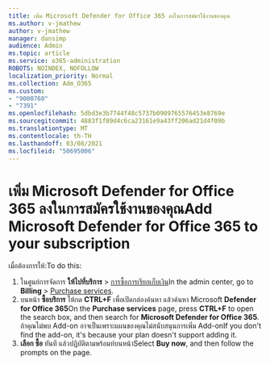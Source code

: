 ```yaml
---
title: เพิ่ม Microsoft Defender for Office 365 ลงในการสมัครใช้งานของคุณ
ms.author: v-jmathew
author: v-jmathew
manager: dansimp
audience: Admin
ms.topic: article
ms.service: o365-administration
ROBOTS: NOINDEX, NOFOLLOW
localization_priority: Normal
ms.collection: Adm_O365
ms.custom:
- "9000760"
- "7391"
ms.openlocfilehash: 5dbd3e3b7744f48c5737b0909765576453e8769e
ms.sourcegitcommit: 4883f1f89d4c6ca23161e9a43ff206ad21d4f09b
ms.translationtype: MT
ms.contentlocale: th-TH
ms.lasthandoff: 03/08/2021
ms.locfileid: "50695006"
---
```

# <a name="add-microsoft-defender-for-office-365-to-your-subscription"></a><span data-ttu-id="643b9-102">เพิ่ม Microsoft Defender for Office 365 ลงในการสมัครใช้งานของคุณ</span><span class="sxs-lookup"><span data-stu-id="643b9-102">Add Microsoft Defender for Office 365 to your subscription</span></span>

<span data-ttu-id="643b9-103">เมื่อต้องการให้:</span><span class="sxs-lookup"><span data-stu-id="643b9-103">To do this:</span></span>

1. <span data-ttu-id="643b9-104">ในศูนย์การจัดการ **ให้ไปที่บริการ**  >  [การซื้อการเรียกเก็บเงิน](https://go.microsoft.com/fwlink/p/?linkid=868433)</span><span class="sxs-lookup"><span data-stu-id="643b9-104">In the admin center, go to **Billing** > [Purchase services](https://go.microsoft.com/fwlink/p/?linkid=868433).</span></span>
2. <span data-ttu-id="643b9-105">บนหน้า **ซื้อบริการ** ให้กด **CTRL+F** เพื่อเปิดกล่องค้นหา แล้วค้นหา Microsoft **Defender for Office 365**</span><span class="sxs-lookup"><span data-stu-id="643b9-105">On the **Purchase services** page, press **CTRL+F** to open the search box, and then search for **Microsoft Defender for Office 365**.</span></span> <span data-ttu-id="643b9-106">ถ้าคุณไม่พบ Add-on อาจเป็นเพราะแผนของคุณไม่สนับสนุนการเพิ่ม Add-on</span><span class="sxs-lookup"><span data-stu-id="643b9-106">If you don't find the add-on, it's because your plan doesn't support adding it.</span></span>
3. <span data-ttu-id="643b9-107">**เลือก ซื้อ** ทันที แล้วปฏิบัติตามพร้อมท์บนหน้า</span><span class="sxs-lookup"><span data-stu-id="643b9-107">Select **Buy now**, and then follow the prompts on the page.</span></span>
